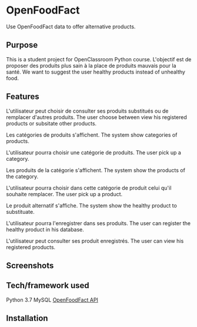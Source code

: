 # OpenFoodFact

Use OpenFoodFact data to offer alternative products.

Purpose
-----------------
This is a student project for OpenClassroom Python course. 
L'objectif est de proposer des produits plus sain à la place de produits mauvais pour la santé.
We want to suggest the user healthy products instead of unhealthy food.

Features
-----------------
L'utilisateur peut choisir de consulter ses produits substitués ou de remplacer d'autres produits.
The user choose between view his registered products or subsitate other products.

Les catégories de produits s'affichent.
The system show categories of products.

L'utilisateur pourra choisir une catégorie de produits.
The user pick up a category.

Les produits de la catégorie s'affichent.
The system show the products of the category.

L'utilisateur pourra choisir dans cette catégorie de produit celui qu'il souhaite remplacer.
The user pick up a product.

Le produit alternatif s'affiche.
The system show the healthy product to substituate.

L'utilisateur pourra l'enregistrer dans ses produits.
The user can register the healthy product in his database.

L'utilisateur peut consulter ses produit enregistrés.
The user can view his registered products.

Screenshots
-----------------

Tech/framework used
-----------------
Python 3.7
MySQL
[OpenFoodFact API](https://en.wiki.openfoodfacts.org/API)

Installation
-----------------


